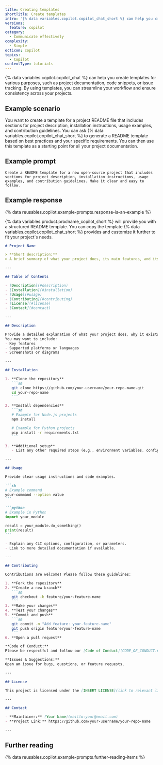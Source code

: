 ```yaml
---
title: Creating templates
shortTitle: Create templates
intro: '{% data variables.copilot.copilot_chat_short %} can help you create templates to streamline your workflow and ensure consistency across your projects.'
versions:
  feature: copilot
category:
  - Communicate effectively
complexity:
  - Simple
octicon: copilot
topics:
  - Copilot
contentType: tutorials
---
```


{% data variables.copilot.copilot_chat %} can help you create templates for various purposes, such as project documentation, code snippets, or issue tracking. By using templates, you can streamline your workflow and ensure consistency across your projects.

## Example scenario

You want to create a template for a project README file that includes sections for project description, installation instructions, usage examples, and contribution guidelines. You can ask {% data variables.copilot.copilot_chat_short %} to generate a README template based on best practices and your specific requirements. You can then use this template as a starting point for all your project documentation.

## Example prompt

```text copy
Create a README template for a new open-source project that includes sections for project description, installation instructions, usage examples, and contribution guidelines. Make it clear and easy to follow.
```

## Example response

{% data reusables.copilot.example-prompts.response-is-an-example %}

{% data variables.product.prodname_copilot_short %} will provide you with a structured README template. You can copy the template {% data variables.copilot.copilot_chat_short %} provides and customize it further to fit your project's needs.

````markdown
# Project Name

> **Short description:**  
> A brief summary of what your project does, its main features, and its purpose.

---

## Table of Contents

- [Description](#description)
- [Installation](#installation)
- [Usage](#usage)
- [Contributing](#contributing)
- [License](#license)
- [Contact](#contact)

---

## Description

Provide a detailed explanation of what your project does, why it exists, and any important background information.  
You may want to include:
- Key features
- Supported platforms or languages
- Screenshots or diagrams

---

## Installation

1. **Clone the repository**
   ```sh
   git clone https://github.com/your-username/your-repo-name.git
   cd your-repo-name
   ```

2. **Install dependencies**
   ```sh
   # Example for Node.js projects
   npm install

   # Example for Python projects
   pip install -r requirements.txt
   ```

3. **Additional setup**
   - List any other required steps (e.g., environment variables, configuration files)

---

## Usage

Provide clear usage instructions and code examples.

```sh
# Example command
your-command --option value
```

```python
# Example in Python
import your_module

result = your_module.do_something()
print(result)
```

- Explain any CLI options, configuration, or parameters.
- Link to more detailed documentation if available.

---

## Contributing

Contributions are welcome! Please follow these guidelines:

1. **Fork the repository**
2. **Create a new branch**
   ```sh
   git checkout -b feature/your-feature-name
   ```
3. **Make your changes**
4. **Test your changes**
5. **Commit and push**
   ```sh
   git commit -m "Add feature: your-feature-name"
   git push origin feature/your-feature-name
   ```
6. **Open a pull request**

**Code of Conduct:**  
Please be respectful and follow our [Code of Conduct](CODE_OF_CONDUCT.md).

**Issues & Suggestions:**  
Open an issue for bugs, questions, or feature requests.

---

## License

This project is licensed under the [INSERT LICENSE](link to relevant license information).

---

## Contact

- **Maintainer:** [Your Name](mailto:your@email.com)
- **Project Link:** https://github.com/your-username/your-repo-name

---
````

## Further reading

{% data reusables.copilot.example-prompts.further-reading-items %}
